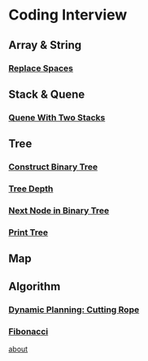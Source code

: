 # Coding Interview

## Array & String
### [Replace Spaces](001_ReplaceSpaces.html)

## Stack & Quene
### [Quene With Two Stacks](002_QueneWithTwoStacks.html)

## Tree
### [Construct Binary Tree](003_ConstructBinaryTree.html)
### [Tree Depth](004_TreeDepth.html)
### [Next Node in Binary Tree](005_NextNodeInBinaryTree.html)
### [Print Tree](006_PrintTree.html)

## Map

## Algorithm
### [Dynamic Planning: Cutting Rope](008_CuttingRope.html)
### [Fibonacci](009_Fibonacci.html)

[about](about.html)
